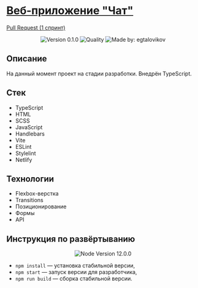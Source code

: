 # [Веб-приложение "Чат"](https://lovely-hummingbird-46dbe8.netlify.app)

[Pull Request (1 спринт)](https://github.com/egtalovikov/middle.messenger.praktikum.yandex/pull/2)

<p align="center">
    <img alt="Version 0.1.0" src="https://img.shields.io/badge/version-0.1.0-blue" />
    <img alt="Quality" src="https://img.shields.io/badge/status-development-orange.svg" >
    <img alt="Made by: egtalovikov" src="https://img.shields.io/badge/made%20by-egtalovikov-blue" />
</p>

## Описание

На данный момент проект на стадии разработки. Внедрён TypeScript.

## Стек

* TypeScript
* HTML
* SCSS
* JavaScript
* Handlebars
* Vite
* ESLint
* Stylelint
* Netlify

## Технологии

* Flexbox-верстка
* Transitions
* Позиционирование
* Формы
* API

## Инструкция по развёртыванию

<p align="center">
    <img alt="Node Version 12.0.0" src="https://img.shields.io/badge/node-v12.0.0-blue" />
</p>

- `npm install` — установка стабильной версии,
- `npm start` — запуск версии для разработчика,
- `npm run build` — сборка стабильной версии.
